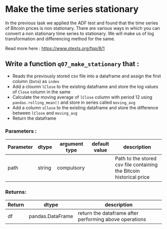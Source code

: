 # Make the time series stationary

In the previous task we applied the ADF test and found that the time series of Bitcoin prices is non stationary. There are various ways in which you can convert a non stationary time series to stationary. We will make us of log transformation and differencing method for the same.

Read more here : https://www.otexts.org/fpp/8/1

## Write a function `q07_make_stationary` that :
- Reads the previously stored csv file into a dataframe and assign the first column (`Date`) as `index`
- Add a cloumn `lClose` to the existing dataframe and store the log values of `Close` column in the same
- Calculate the moving average of `lClose` column with period 12 using `pandas.rolling_mean()` and store in series called `moving_avg`
- Add a column `sClose` to the existing dataframe and store the difference between `lClose` and `moving_avg`
- Return the dataframe

### Parameters :
| Parameter | dtype | argument type | default value | description |
| --- | --- | --- | --- | --- |
| path | string | compulsory |  | Path to the stored csv file containing the Bitcoin historical price|

### Returns:
| Return | dtype | description |
| --- | --- | --- |
| df | pandas.DataFrame | return the dataframe after performing above operations|


